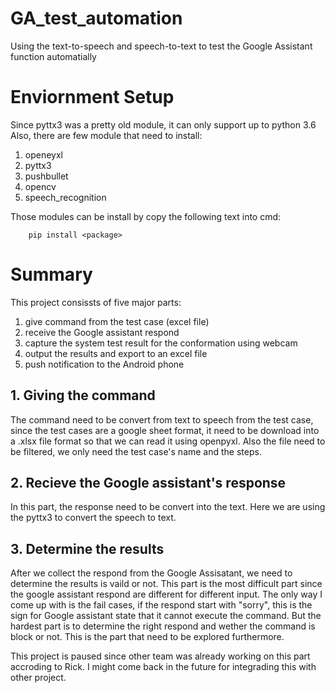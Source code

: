 # GA_test_automation
Using the text-to-speech and speech-to-text to test the Google Assistant function automatially

# Enviornment Setup
Since pyttx3 was a pretty old module, it can only support up to python 3.6
Also, there are few module that need to install:
1. openeyxl
2. pyttx3
3. pushbullet
4. opencv
5. speech_recognition

Those modules can be install by copy the following text into cmd:
```shell
    pip install <package>
```

# Summary
This project consissts of five major parts: 
1. give command from the test case (excel file)
2. receive the Google assistant respond
3. capture the system test result for the conformation using webcam
4. output the results and export to an excel file
5. push notification to the Android phone

## 1. Giving the command
The command need to be convert from text to speech from the test case, since the test cases are a google sheet format, it need to be download into a .xlsx file format so that we can read it using openpyxl. Also the file need to be filtered, we only need the test case's name and the steps.

## 2. Recieve the Google assistant's response
In this part, the response need to be convert into the text. Here we are using the pyttx3 to convert the speech to text.

## 3. Determine the results
After we collect the respond from the Google Assisatant, we need to determine the results is vaild or not. This part is the most difficult part since the google assistant respond are different for different input. The only way I come up with is the fail cases, if the respond start with "sorry", this is the sign for Google assistant state that it cannot execute the command. But the hardest part is to determine the right respond and wether the command is block or not. This is the part that need to be explored furthermore.

This project is paused since other team was already working on this part accroding to Rick. I might come back in the future for integrading this with other project.
